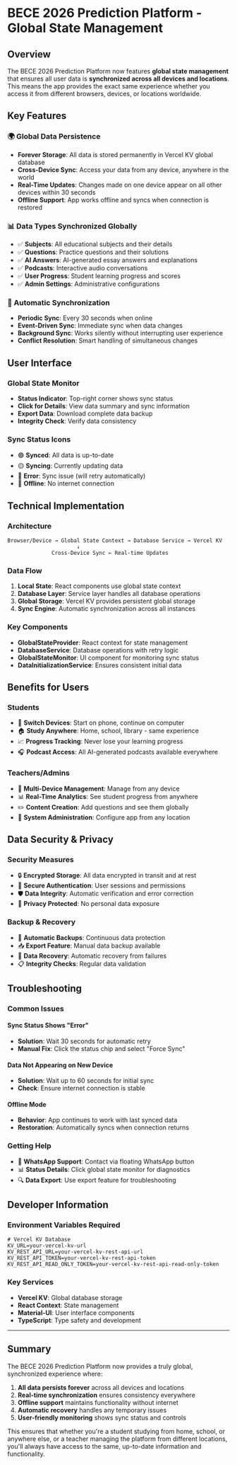 # BECE 2026 Prediction Platform - Global State Management

## Overview

The BECE 2026 Prediction Platform now features **global state management** that ensures all user data is **synchronized across all devices and locations**. This means the app provides the exact same experience whether you access it from different browsers, devices, or locations worldwide.

## Key Features

### 🌍 Global Data Persistence
- **Forever Storage**: All data is stored permanently in Vercel KV global database
- **Cross-Device Sync**: Access your data from any device, anywhere in the world
- **Real-Time Updates**: Changes made on one device appear on all other devices within 30 seconds
- **Offline Support**: App works offline and syncs when connection is restored

### 📊 Data Types Synchronized Globally
- ✅ **Subjects**: All educational subjects and their details
- ✅ **Questions**: Practice questions and their solutions
- ✅ **AI Answers**: AI-generated essay answers and explanations
- ✅ **Podcasts**: Interactive audio conversations
- ✅ **User Progress**: Student learning progress and scores
- ✅ **Admin Settings**: Administrative configurations

### 🔄 Automatic Synchronization
- **Periodic Sync**: Every 30 seconds when online
- **Event-Driven Sync**: Immediate sync when data changes
- **Background Sync**: Works silently without interrupting user experience
- **Conflict Resolution**: Smart handling of simultaneous changes

## User Interface

### Global State Monitor
- **Status Indicator**: Top-right corner shows sync status
- **Click for Details**: View data summary and sync information
- **Export Data**: Download complete data backup
- **Integrity Check**: Verify data consistency

### Sync Status Icons
- 🟢 **Synced**: All data is up-to-date
- 🟡 **Syncing**: Currently updating data
- 🔴 **Error**: Sync issue (will retry automatically)
- 📡 **Offline**: No internet connection

## Technical Implementation

### Architecture
```
Browser/Device → Global State Context → Database Service → Vercel KV
                      ↓
              Cross-Device Sync ← Real-time Updates
```

### Data Flow
1. **Local State**: React components use global state context
2. **Database Layer**: Service layer handles all database operations
3. **Global Storage**: Vercel KV provides persistent global storage
4. **Sync Engine**: Automatic synchronization across all instances

### Key Components
- **GlobalStateProvider**: React context for state management
- **DatabaseService**: Database operations with retry logic
- **GlobalStateMonitor**: UI component for monitoring sync status
- **DataInitializationService**: Ensures consistent initial data

## Benefits for Users

### Students
- 📱 **Switch Devices**: Start on phone, continue on computer
- 🏠 **Study Anywhere**: Home, school, library - same experience
- 📈 **Progress Tracking**: Never lose your learning progress
- 🎧 **Podcast Access**: All AI-generated podcasts available everywhere

### Teachers/Admins
- 👥 **Multi-Device Management**: Manage from any device
- 📊 **Real-Time Analytics**: See student progress from anywhere
- ✏️ **Content Creation**: Add questions and see them globally
- 🔧 **System Administration**: Configure app from any location

## Data Security & Privacy

### Security Measures
- 🔒 **Encrypted Storage**: All data encrypted in transit and at rest
- 🎫 **Secure Authentication**: User sessions and permissions
- 🛡️ **Data Integrity**: Automatic verification and error correction
- 🚫 **Privacy Protected**: No personal data exposure

### Backup & Recovery
- 💾 **Automatic Backups**: Continuous data protection
- 📥 **Export Feature**: Manual data backup available
- 🔄 **Data Recovery**: Automatic recovery from failures
- 📋 **Integrity Checks**: Regular data validation

## Troubleshooting

### Common Issues

#### Sync Status Shows "Error"
- **Solution**: Wait 30 seconds for automatic retry
- **Manual Fix**: Click the status chip and select "Force Sync"

#### Data Not Appearing on New Device
- **Solution**: Wait up to 60 seconds for initial sync
- **Check**: Ensure internet connection is stable

#### Offline Mode
- **Behavior**: App continues to work with last synced data
- **Restoration**: Automatically syncs when connection returns

### Getting Help
- 💬 **WhatsApp Support**: Contact via floating WhatsApp button
- 📊 **Status Details**: Click global state monitor for diagnostics
- 🔍 **Data Export**: Use export feature for troubleshooting

## Developer Information

### Environment Variables Required
```env
# Vercel KV Database
KV_URL=your-vercel-kv-url
KV_REST_API_URL=your-vercel-kv-rest-api-url
KV_REST_API_TOKEN=your-vercel-kv-rest-api-token
KV_REST_API_READ_ONLY_TOKEN=your-vercel-kv-rest-api-read-only-token
```

### Key Services
- **Vercel KV**: Global database storage
- **React Context**: State management
- **Material-UI**: User interface components
- **TypeScript**: Type safety and development

---

## Summary

The BECE 2026 Prediction Platform now provides a truly global, synchronized experience where:

1. **All data persists forever** across all devices and locations
2. **Real-time synchronization** ensures consistency everywhere
3. **Offline support** maintains functionality without internet
4. **Automatic recovery** handles any temporary issues
5. **User-friendly monitoring** shows sync status and controls

This ensures that whether you're a student studying from home, school, or anywhere else, or a teacher managing the platform from different locations, you'll always have access to the same, up-to-date information and functionality.
